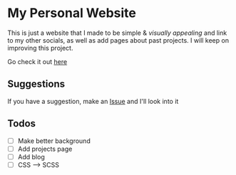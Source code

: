 # My Personal Website
This is just a website that I made to be simple &  _visually appealing_ and link to my other socials, as well as add pages about past projects.
I will keep on improving this project.

Go check it out [here](https://smit4k.github.io)

## Suggestions
If you have a suggestion, make an [Issue](https://github.com/smit4k/smit4k.github.io/issues) and I'll look into it

## Todos
- [ ] Make better background
- [ ] Add projects page
- [ ] Add blog
- [ ] CSS --> SCSS
